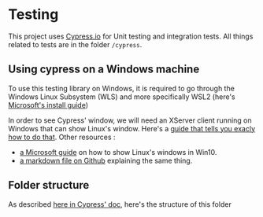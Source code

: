 # Testing

This project uses [Cypress.io](https://www.cypress.io/) for Unit testing and integration tests. All things related to tests are in the folder `/cypress`.

## Using cypress on a Windows machine

To use this testing library on Windows, it is required to go through the Windows Linux Subsystem (WLS) and more specifically WSL2 (here's [Microsoft's install guide](https://docs.microsoft.com/en-us/windows/wsl/install-win10))

In order to see Cypress' window, we will need an XServer client running on Windows that can show Linux's window. Here's a [guide that tells you exacly how to do that](https://nickymeuleman.netlify.app/blog/gui-on-wsl2-cypress).
Other resources :
- [a Microsoft guide](https://techcommunity.microsoft.com/t5/windows-dev-appconsult/running-wsl-gui-apps-on-windows-10/ba-p/1493242) on how to show Linux's windows in Win10.
- [a markdown file on Github](https://github.com/QMonkey/wsl-tutorial/blob/master/README.wsl2.md) explaining the same thing.

## Folder structure

As described [here in Cypress' doc](https://docs.cypress.io/guides/core-concepts/writing-and-organizing-tests.html#Folder-Structure), here's the structure of this folder
